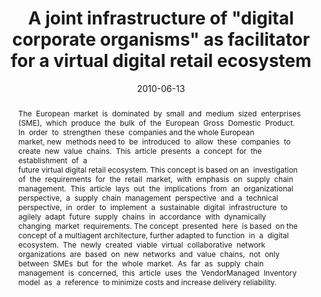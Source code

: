 ---
abstract: The  European  market  is  dominated  by  small  and   medium  sized  enterprises 
  (SME),  which  produce  the  bulk  of  the   European  Gross  Domestic  Product. 
  In  order  to  strengthen  these   companies and the whole European  market, new 
  methods need to   be  introduced  to  allow  these  companies  to  create  new 
  value   chains.  This  article  presents  a  concept  for  the  establishment  of 
  a   future virtual digital retail ecosystem. This concept is based on an   investigation 
  of  the  requirements  for  the  retail  market,  with   emphasis  on  supply  chain 
  management.  This  article  lays  out  the   implications  from  an  organizational 
  perspective,  a  supply  chain   management  perspective  and  a  technical  perspective, 
  in  order  to   implement  a  sustainable  digital  infrastructure  to  agilely 
  adapt   future  supply  chains  in  accordance  with  dynamically  changing   market 
  requirements. The concept  presented  here  is based  on the   concept of a multi­agent architecture, further adapted to function   in 
  a  digital  ecosystem.  The  newly  created  viable  virtual   collaborative  network 
  organizations  are  based  on  new  networks   and  value  chains,  not  only  between 
  SMEs  but  for  the  whole   market.  As  far  as  supply  chain  management  is 
  concerned,  this   article  uses  the  Vendor­Managed  Inventory  model  as  a 
  reference   to minimize costs and increase delivery reliability.
authors:
- Paul Pöltner
- Thomas Grechenig
date: '2010-06-13'
featured: false
links:
- name: Publik
  url: https://publik.tuwien.ac.at/showentry.php?ID=193397&lang=2
publication_types:
- '1'
publishDate: '2010-06-13'
title: A joint infrastructure of "digital corporate organisms" as facilitator for
  a virtual digital retail ecosystem
url_pdf: ''
---